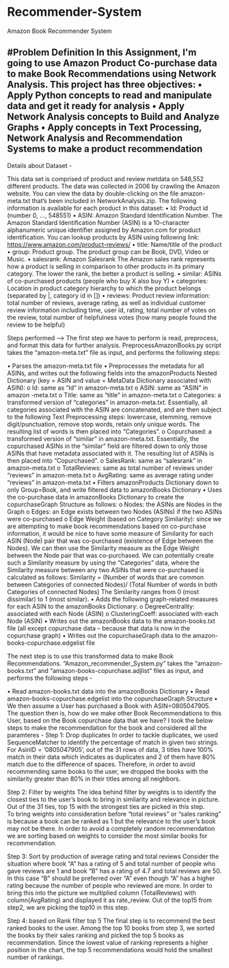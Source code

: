 # Recommender-System
Amazon Book Recommender System

#Problem Definition
In this Assignment, I'm going to use Amazon Product Co-purchase data to make Book Recommendations using Network Analysis. This project has three objectives:
•	Apply Python concepts to read and manipulate data and get it ready for analysis
•	Apply Network Analysis concepts to Build and Analyze Graphs
•	Apply concepts in Text Processing, Network Analysis and Recommendation Systems to make a product recommendation
-----------------------------
Details about Dataset -

This data set is comprised of product and review metdata on 548,552 different products. The data was collected in 2006 by crawling the Amazon website. You can view the data by double-clicking on the file amazon-meta.txt that’s been included in NetworkAnalysis.zip. The following information is available for each product in this dataset:
•	Id: Product id (number 0, ..., 548551)
•	ASIN: Amazon Standard Identification Number. 
The Amazon Standard Identification Number (ASIN) is a 10-character alphanumeric unique identifier assigned by Amazon.com for product identification. You can lookup products by ASIN using following link: https://www.amazon.com/product-reviews/<ASIN> 
•	title: Name/title of the product
•	group: Product group. The product group can be Book, DVD, Video or Music.
•	salesrank: Amazon Salesrank
The Amazon sales rank represents how a product is selling in comparison to other products in its primary category. The lower the rank, the better a product is selling. 
•	similar: ASINs of co-purchased products (people who buy X also buy Y)
•	categories: Location in product category hierarchy to which the product belongs (separated by |, category id in [])
•	reviews: Product review information: total number of reviews, average rating, as well as individual customer review information including time, user id, rating, total number of votes on the review, total number of helpfulness votes (how many people found the review to be helpful)

 Steps performed -->
The first step we have to perform is read, preprocess, and format this data for further analysis.  PreprocessAmazonBooks.py script takes the “amazon-meta.txt” file as input, and performs the following steps:

•	Parses the amazon-meta.txt file
•	Preprocesses the metadata for all ASINs, and writes out the following fields into the amazonProducts Nested Dictionary (key = ASIN and value = MetaData Dictionary associated with ASIN):
    o	Id: same as “Id” in amazon-meta.txt
    o	ASIN: same as “ASIN” in amazon -meta.txt
    o	Title: same as “title” in amazon-meta.txt
    o	Categories: a transformed version of “categories” in amazon-meta.txt. Essentially, all categories associated with the ASIN are     concatenated, and are then subject to the following Text Preprocessing steps: lowercase, stemming, remove digit/punctuation, remove stop words, retain only unique words. The resulting list of words is then placed into “Categories”.
    o	Copurchased: a transformed version of “similar” in amazon-meta.txt. Essentially, the copurchased ASINs in the “similar” field are filtered down to only those ASINs that have metadata associated with it. The resulting list of ASINs is then placed into “Copurchased”.
    o	SalesRank: same as “salesrank” in amazon-meta.txt
    o	TotalReviews: same as total number of reviews under “reviews” in amazon-meta.txt
    o	AvgRating: same as average rating under “reviews” in amazon-meta.txt
•	Filters amazonProducts Dictionary down to only Group=Book, and write filtered data to amazonBooks Dictionary
•	Uses the co-purchase data in amazonBooks Dictionary to create the copurchaseGraph Structure as follows:
    o	Nodes: the ASINs are Nodes in the Graph
    o	Edges: an Edge exists between two Nodes (ASINs) if the two ASINs were co-purchased
    o	Edge Weight (based on Category Similarity): since we are attempting to make book recommendations based on co-purchase information, it would be nice to have some measure of Similarity for each ASIN (Node) pair that was co-purchased (existence of Edge between the Nodes). We can then use the Similarity measure as the Edge Weight between the Node pair that was co-purchased. We can potentially create such a Similarity measure by using the “Categories” data, where the Similarity measure between any two ASINs that were co-purchased is calculated as follows:
    Similarity = (Number of words that are common between Categories of connected Nodes)/
        (Total Number of words in both Categories of connected Nodes)
    The Similarity ranges from 0 (most dissimilar) to 1 (most similar).
•	Adds the following graph-related measures for each ASIN to the amazonBooks Dictionary:
    o	DegreeCentrality: associated with each Node (ASIN)
    o	ClusteringCoeff: associated with each Node (ASIN)
•	Writes out the amazonBooks data to the amazon-books.txt file (all except copurchase data – because that data is now in the copurchase graph)
•	Writes out the copurchaseGraph data to the amazon-books-copurchase.edgelist file

The next step is to use this transformed data to make Book Recommendations. “Amazon_recommender_System.py” takes the “amazon-books.txt” and “amazon-books-copurchase.adjlist” files as input, and performs the following steps -

•	Read amazon-books.txt data into the amazonBooks Dictionary
•	Read amazon-books-copurchase.edgelist into the copurchaseGraph Structure
•	We then assume a User has purchased a Book with ASIN=0805047905. The question then is, how do we make other Book Recommendations to this User, based on the Book copurchase data that we have? 
I took the below steps to make the recommendation for the book and considered all the paramteres - 
Step 1: Drop duplicates
In order to tackle duplicates, we used SequenceMatcher to identify the percentage of match in given two strings. For AsinID = ‘0805047905’, out of the 31 rows of data, 3 titles have 100% match in their data which indicates as duplicates and 2 of them have 80% match due to the difference of spaces. Therefore, in order to avoid recommending same books to the user, we dropped the books with the similarity greater than 80% in their titles among all neighbors.

Step 2: Filter by weights
The idea behind filter by weights is to identify the closest ties to the user’s book to bring in similarity and relevance in picture. Out of the 31 ties, top 15 with the strongest ties are picked in this step.  
To bring weights into consideration before “total reviews” or “sales ranking” is because a book can be ranked as 1 but the relevance to the user’s book may not be there. In order to avoid a completely random recommendation we are sorting based on weights to consider the most similar books for recommendation.

Step 3: Sort by production of average rating and total reviews 
Consider the situation where book “A” has a rating of 5 and total number of people who gave reviews are 1 and book “B” has a rating of 4.7 and total reviews are 50. In this case “B” should be preferred over “A” even though “A” has a higher rating because the number of people who reviewed are more. In order to bring this into the picture we multiplied column (TotalReviews) with column(AvgRating) and displayed it as rate_review.
Out of the top15 from step2, we are picking the top10 in this step.

Step 4: based on Rank filter top 5
The final step is to recommend the best ranked books to the user. Among the top 10 books from step 3, we sorted the books by their sales ranking and picked the top 5 books as recommendation. Since the lowest value of ranking represents a higher position in the chart, the top 5 recommendations would hold the smallest number of rankings.
